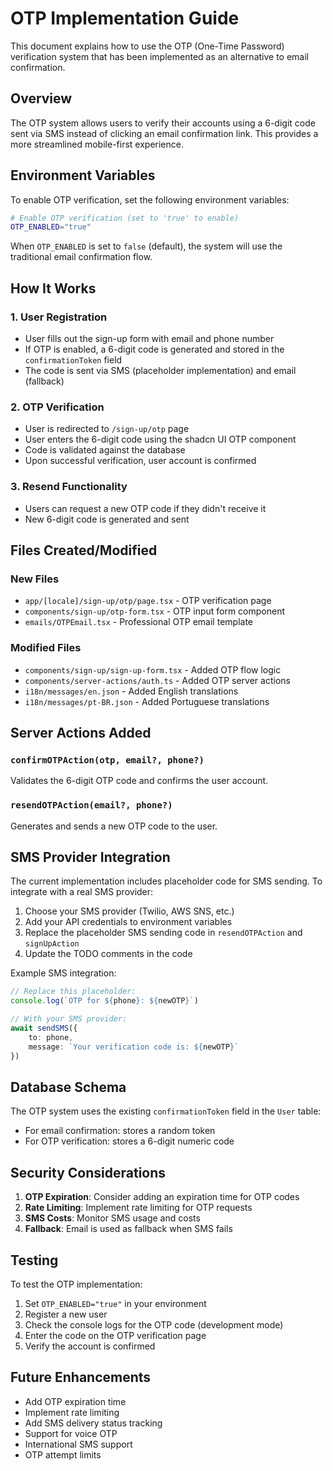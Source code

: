 # OTP Implementation Guide

This document explains how to use the OTP (One-Time Password) verification system that has been implemented as an alternative to email confirmation.

## Overview

The OTP system allows users to verify their accounts using a 6-digit code sent via SMS instead of clicking an email confirmation link. This provides a more streamlined mobile-first experience.

## Environment Variables

To enable OTP verification, set the following environment variables:

```bash
# Enable OTP verification (set to 'true' to enable)
OTP_ENABLED="true"
```

When `OTP_ENABLED` is set to `false` (default), the system will use the traditional email confirmation flow.

## How It Works

### 1. User Registration
- User fills out the sign-up form with email and phone number
- If OTP is enabled, a 6-digit code is generated and stored in the `confirmationToken` field
- The code is sent via SMS (placeholder implementation) and email (fallback)

### 2. OTP Verification
- User is redirected to `/sign-up/otp` page
- User enters the 6-digit code using the shadcn UI OTP component
- Code is validated against the database
- Upon successful verification, user account is confirmed

### 3. Resend Functionality
- Users can request a new OTP code if they didn't receive it
- New 6-digit code is generated and sent

## Files Created/Modified

### New Files
- `app/[locale]/sign-up/otp/page.tsx` - OTP verification page
- `components/sign-up/otp-form.tsx` - OTP input form component
- `emails/OTPEmail.tsx` - Professional OTP email template

### Modified Files
- `components/sign-up/sign-up-form.tsx` - Added OTP flow logic
- `components/server-actions/auth.ts` - Added OTP server actions
- `i18n/messages/en.json` - Added English translations
- `i18n/messages/pt-BR.json` - Added Portuguese translations

## Server Actions Added

### `confirmOTPAction(otp, email?, phone?)`
Validates the 6-digit OTP code and confirms the user account.

### `resendOTPAction(email?, phone?)`
Generates and sends a new OTP code to the user.

## SMS Provider Integration

The current implementation includes placeholder code for SMS sending. To integrate with a real SMS provider:

1. Choose your SMS provider (Twilio, AWS SNS, etc.)
2. Add your API credentials to environment variables
3. Replace the placeholder SMS sending code in `resendOTPAction` and `signUpAction`
4. Update the TODO comments in the code

Example SMS integration:
```typescript
// Replace this placeholder:
console.log(`OTP for ${phone}: ${newOTP}`)

// With your SMS provider:
await sendSMS({
    to: phone,
    message: `Your verification code is: ${newOTP}`
})
```

## Database Schema

The OTP system uses the existing `confirmationToken` field in the `User` table:
- For email confirmation: stores a random token
- For OTP verification: stores a 6-digit numeric code

## Security Considerations

1. **OTP Expiration**: Consider adding an expiration time for OTP codes
2. **Rate Limiting**: Implement rate limiting for OTP requests
3. **SMS Costs**: Monitor SMS usage and costs
4. **Fallback**: Email is used as fallback when SMS fails

## Testing

To test the OTP implementation:

1. Set `OTP_ENABLED="true"` in your environment
2. Register a new user
3. Check the console logs for the OTP code (development mode)
4. Enter the code on the OTP verification page
5. Verify the account is confirmed

## Future Enhancements

- Add OTP expiration time
- Implement rate limiting
- Add SMS delivery status tracking
- Support for voice OTP
- International SMS support
- OTP attempt limits
